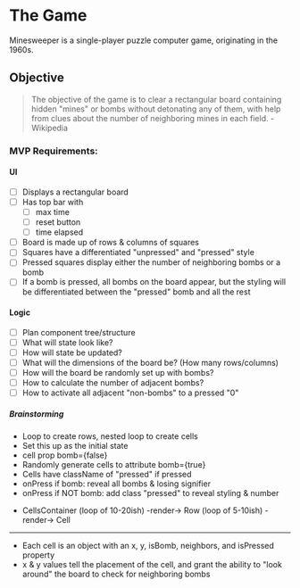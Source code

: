 # The Game

Minesweeper is a single-player puzzle computer game, originating in the 1960s.

## Objective

> The objective of the game is to clear a rectangular board containing hidden "mines" or bombs without detonating any of them, with help from clues about the number of neighboring mines in each field. -Wikipedia

### MVP Requirements:

#### UI

- [ ] Displays a rectangular board
- [ ] Has top bar with
  - [ ] max time
  - [ ] reset button
  - [ ] time elapsed
- [ ] Board is made up of rows & columns of squares
- [ ] Squares have a differentiated "unpressed" and "pressed" style
- [ ] Pressed squares display either the number of neighboring bombs or a bomb
- [ ] If a bomb is pressed, all bombs on the board appear, but the styling will be differentiated between the "pressed" bomb and all the rest

#### Logic

- [ ] Plan component tree/structure
- [ ] What will state look like?
- [ ] How will state be updated?
- [ ] What will the dimensions of the board be? (How many rows/columns)
- [ ] How will the board be randomly set up with bombs?
- [ ] How to calculate the number of adjacent bombs?
- [ ] How to activate all adjacent "non-bombs" to a pressed "0"

##### Brainstorming

- Loop to create rows, nested loop to create cells
- Set this up as the initial state
- cell prop bomb={false}
- Randomly generate cells to attribute bomb={true}
- Cells have className of "pressed" if pressed
- onPress if bomb: reveal all bombs & losing signifier
- onPress if NOT bomb: add class "pressed" to reveal styling & number

* CellsContainer (loop of 10-20ish) -render-> Row (loop of 5-10ish) -render-> Cell

---

- Each cell is an object with an x, y, isBomb, neighbors, and isPressed property
- x & y values tell the placement of the cell, and grant the ability to "look around" the board to check for neighboring bombs
